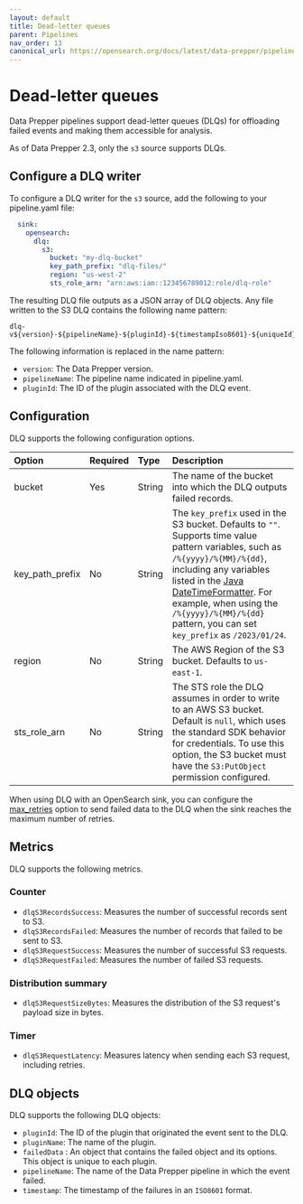 ```yaml
---
layout: default
title: Dead-letter queues 
parent: Pipelines
nav_order: 13
canonical_url: https://opensearch.org/docs/latest/data-prepper/pipelines/dlq/
---
```


# Dead-letter queues

Data Prepper pipelines support dead-letter queues (DLQs) for offloading failed events and making them accessible for analysis.

As of Data Prepper 2.3, only the `s3` source supports DLQs.

## Configure a DLQ writer

To configure a DLQ writer for the `s3` source, add the following to your pipeline.yaml file:

```yaml
  sink:
    opensearch:
      dlq:
        s3:
          bucket: "my-dlq-bucket"
          key_path_prefix: "dlq-files/"
          region: "us-west-2"
          sts_role_arn: "arn:aws:iam::123456789012:role/dlq-role"
```

The resulting DLQ file outputs as a JSON array of DLQ objects. Any file written to the S3 DLQ contains the following name pattern:

```
dlq-v${version}-${pipelineName}-${pluginId}-${timestampIso8601}-${uniqueId}
```
The following information is replaced in the name pattern:


- `version`: The Data Prepper version.
- `pipelineName`: The pipeline name indicated in pipeline.yaml.
- `pluginId`: The ID of the plugin associated with the DLQ event.

## Configuration

DLQ supports the following configuration options.

Option | Required | Type | Description
:--- | :--- | :--- | :---
bucket | Yes | String | The name of the bucket into which the DLQ outputs failed records.
key_path_prefix | No | String | The `key_prefix` used in the S3 bucket. Defaults to `""`. Supports time value pattern variables, such as `/%{yyyy}/%{MM}/%{dd}`, including any variables listed in the [Java DateTimeFormatter](https://docs.oracle.com/javase/8/docs/api/java/time/format/DateTimeFormatter.html). For example, when using the `/%{yyyy}/%{MM}/%{dd}` pattern, you can set `key_prefix` as `/2023/01/24`.
region | No | String | The AWS Region of the S3 bucket. Defaults to `us-east-1`.
sts_role_arn | No | String | The STS role the DLQ assumes in order to write to an AWS S3 bucket. Default is `null`, which uses the standard SDK behavior for credentials. To use this option, the S3 bucket must have the `S3:PutObject` permission configured.

When using DLQ with an OpenSearch sink, you can configure the [max_retries]({{site.url}}{{site.baseurl}}/data-prepper/pipelines/configuration/sinks/opensearch/#configure-max_retries) option to send failed data to the DLQ when the sink reaches the maximum number of retries.


## Metrics

DLQ supports the following metrics.

### Counter

- `dlqS3RecordsSuccess`: Measures the number of successful records sent to S3.
- `dlqS3RecordsFailed`: Measures the number of records that failed to be sent to S3.
- `dlqS3RequestSuccess`: Measures the number of successful S3 requests.
- `dlqS3RequestFailed`: Measures the number of failed S3 requests.

### Distribution summary

- `dlqS3RequestSizeBytes`: Measures the distribution of the S3 request's payload size in bytes.

### Timer

- `dlqS3RequestLatency`: Measures latency when sending each S3 request, including retries.

## DLQ objects

DLQ supports the following DLQ objects:

* `pluginId`: The ID of the plugin that originated the event sent to the DLQ.
* `pluginName`: The name of the plugin.
* `failedData` : An object that contains the failed object and its options. This object is unique to each plugin.
* `pipelineName`: The name of the Data Prepper pipeline in which the event failed.
* `timestamp`: The timestamp of the failures in an `ISO8601` format.

